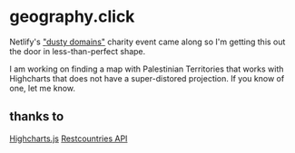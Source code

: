 # geography.click

Netlify's ["dusty domains"](https://dusty.domains/) charity event came along so I'm getting this out the door in less-than-perfect shape.  

I am working on finding a map with Palestinian Territories that works with Highcharts that does not have a super-distored projection.  If you know of one, let me know. 

## thanks to

[Highcharts.js](https://www.highcharts.com/docs/index)
[Restcountries API](https://restcountries.com/)

